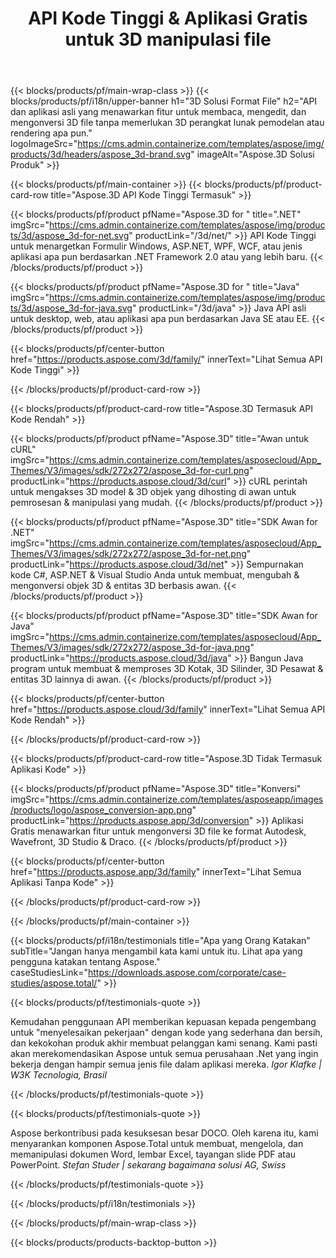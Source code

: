 ﻿---
title: API Kode Tinggi & Aplikasi Gratis untuk 3D manipulasi file 
weight: 1460
url: /id/
description: Buat edit & konversi 3D file. Tidak diperlukan perangkat lunak pemodelan 3D. Bekerja dengan geometri, hierarki adegan, bagikan atau pisahkan mesh, Menganimasikan Objek, Tambahkan Kamera Target.
google_site_verification: pJzfspWbY9hmASAU3ozD0x1YVIt8rcjsmkvNtlT8jsM
---
{{< blocks/products/pf/main-wrap-class >}}
{{< blocks/products/pf/i18n/upper-banner h1="3D Solusi Format File" h2="API dan aplikasi asli yang menawarkan fitur untuk membaca, mengedit, dan mengonversi 3D file tanpa memerlukan 3D perangkat lunak pemodelan atau rendering apa pun." logoImageSrc="https://cms.admin.containerize.com/templates/aspose/img/products/3d/headers/aspose_3d-brand.svg" imageAlt="Aspose.3D Solusi Produk" >}}

{{< blocks/products/pf/main-container >}}
{{< blocks/products/pf/product-card-row title="Aspose.3D API Kode Tinggi Termasuk" >}}

{{< blocks/products/pf/product pfName="Aspose.3D for " title=".NET" imgSrc="https://cms.admin.containerize.com/templates/aspose/img/products/3d/aspose_3d-for-net.svg" productLink="/3d/net/" >}}
API Kode Tinggi untuk menargetkan Formulir Windows, ASP.NET, WPF, WCF, atau jenis aplikasi apa pun berdasarkan .NET Framework 2.0 atau yang lebih baru.
{{< /blocks/products/pf/product >}}

{{< blocks/products/pf/product pfName="Aspose.3D for " title="Java" imgSrc="https://cms.admin.containerize.com/templates/aspose/img/products/3d/aspose_3d-for-java.svg" productLink="/3d/java" >}}
Java API asli untuk desktop, web, atau aplikasi apa pun berdasarkan Java SE atau EE.
{{< /blocks/products/pf/product >}}

{{< blocks/products/pf/center-button href="https://products.aspose.com/3d/family/" innerText="Lihat Semua API Kode Tinggi" >}}

{{< /blocks/products/pf/product-card-row >}}

{{< blocks/products/pf/product-card-row title="Aspose.3D Termasuk API Kode Rendah" >}}

{{< blocks/products/pf/product pfName="Aspose.3D" title="Awan untuk cURL" imgSrc="https://cms.admin.containerize.com/templates/asposecloud/App_Themes/V3/images/sdk/272x272/aspose_3d-for-curl.png" productLink="https://products.aspose.cloud/3d/curl" >}}
cURL perintah untuk mengakses 3D model & 3D objek yang dihosting di awan untuk pemrosesan & manipulasi yang mudah.
{{< /blocks/products/pf/product >}}

{{< blocks/products/pf/product pfName="Aspose.3D" title="SDK Awan for .NET" imgSrc="https://cms.admin.containerize.com/templates/asposecloud/App_Themes/V3/images/sdk/272x272/aspose_3d-for-net.png" productLink="https://products.aspose.cloud/3d/net" >}}
Sempurnakan kode C#, ASP.NET & Visual Studio Anda untuk membuat, mengubah & mengonversi objek 3D & entitas 3D berbasis awan.
{{< /blocks/products/pf/product >}}

{{< blocks/products/pf/product pfName="Aspose.3D" title="SDK Awan for Java" imgSrc="https://cms.admin.containerize.com/templates/asposecloud/App_Themes/V3/images/sdk/272x272/aspose_3d-for-java.png" productLink="https://products.aspose.cloud/3d/java" >}}
Bangun Java program untuk membuat & memproses 3D Kotak, 3D Silinder, 3D Pesawat & entitas 3D lainnya di awan.
{{< /blocks/products/pf/product >}}

{{< blocks/products/pf/center-button href="https://products.aspose.cloud/3d/family" innerText="Lihat Semua API Kode Rendah" >}}

{{< /blocks/products/pf/product-card-row >}}

{{< blocks/products/pf/product-card-row title="Aspose.3D Tidak Termasuk Aplikasi Kode" >}}

{{< blocks/products/pf/product pfName="Aspose.3D" title="Konversi" imgSrc="https://cms.admin.containerize.com/templates/asposeapp/images/products/logo/aspose_conversion-app.png" productLink="https://products.aspose.app/3d/conversion" >}}
Aplikasi Gratis menawarkan fitur untuk mengonversi 3D file ke format Autodesk, Wavefront, 3D Studio & Draco.
{{< /blocks/products/pf/product >}}

{{< blocks/products/pf/center-button href="https://products.aspose.app/3d/family" innerText="Lihat Semua Aplikasi Tanpa Kode" >}}

{{< /blocks/products/pf/product-card-row >}}

{{< /blocks/products/pf/main-container >}}

{{< blocks/products/pf/i18n/testimonials title="Apa yang Orang Katakan" subTitle="Jangan hanya mengambil kata kami untuk itu. Lihat apa yang pengguna katakan tentang Aspose." caseStudiesLink="https://downloads.aspose.com/corporate/case-studies/aspose.total/" >}}

{{< blocks/products/pf/testimonials-quote >}}
<p class="first">
 Kemudahan penggunaan API memberikan kepuasan kepada pengembang untuk "menyelesaikan pekerjaan" dengan kode yang sederhana dan bersih, dan kekokohan produk akhir membuat pelanggan kami senang. Kami pasti akan merekomendasikan Aspose untuk semua perusahaan .Net yang ingin bekerja dengan hampir semua jenis file dalam aplikasi mereka.
 <em>
  Igor Klafke | W3K Tecnologia, Brasil
 </em>
</p>

{{< /blocks/products/pf/testimonials-quote >}}

{{< blocks/products/pf/testimonials-quote >}}
<p class="second">
 Aspose berkontribusi pada kesuksesan besar DOCO. Oleh karena itu, kami menyarankan komponen Aspose.Total untuk membuat, mengelola, dan memanipulasi dokumen Word, lembar Excel, tayangan slide PDF atau PowerPoint.
 <em>
  Stefan Studer | sekarang bagaimana solusi AG, Swiss
 </em>
</p>

{{< /blocks/products/pf/testimonials-quote >}}

{{< /blocks/products/pf/i18n/testimonials >}}

{{< /blocks/products/pf/main-wrap-class >}}

{{< blocks/products/products-backtop-button >}}